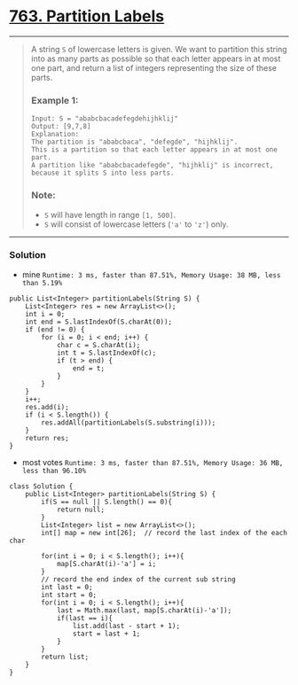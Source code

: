 # [763. Partition Labels](https://leetcode.com/problems/partition-labels/)

---

> A string `S` of lowercase letters is given. We want to partition this string into as many parts as possible so that each letter appears in at most one part, and return a list of integers representing the size of these parts.
>
> ### Example 1:
> ```
> Input: S = "ababcbacadefegdehijhklij"
> Output: [9,7,8]
> Explanation:
> The partition is "ababcbaca", "defegde", "hijhklij".
> This is a partition so that each letter appears in at most one part.
> A partition like "ababcbacadefegde", "hijhklij" is incorrect, because it splits S into less parts.
> ```
> ### Note:
> * `S` will have length in range `[1, 500]`.
> * `S` will consist of lowercase letters (`'a'` to `'z'`) only.

---

### Solution
* mine `Runtime: 3 ms, faster than 87.51%, Memory Usage: 38 MB, less than 5.19%`
```
public List<Integer> partitionLabels(String S) {
    List<Integer> res = new ArrayList<>();
    int i = 0;
    int end = S.lastIndexOf(S.charAt(0));
    if (end != 0) {
        for (i = 0; i < end; i++) {
            char c = S.charAt(i);
            int t = S.lastIndexOf(c);
            if (t > end) {
                end = t;
            }
        }
    }
    i++;
    res.add(i);
    if (i < S.length()) {
        res.addAll(partitionLabels(S.substring(i)));
    }
    return res;
}
```

* most votes `Runtime: 3 ms, faster than 87.51%, Memory Usage: 36 MB, less than 96.10%`
```
class Solution {
    public List<Integer> partitionLabels(String S) {
        if(S == null || S.length() == 0){
            return null;
        }
        List<Integer> list = new ArrayList<>();
        int[] map = new int[26];  // record the last index of the each char

        for(int i = 0; i < S.length(); i++){
            map[S.charAt(i)-'a'] = i;
        }
        // record the end index of the current sub string
        int last = 0;
        int start = 0;
        for(int i = 0; i < S.length(); i++){
            last = Math.max(last, map[S.charAt(i)-'a']);
            if(last == i){
                list.add(last - start + 1);
                start = last + 1;
            }
        }
        return list;
    }
}
```

